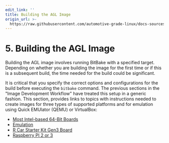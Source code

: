 ```yaml
---
edit_link: ''
title: Building the AGL Image
origin_url: >-
  https://raw.githubusercontent.com/automotive-grade-linux/docs-sources/halibut/docs/getting-started/image-workflow-build.md
---
```


<!-- WARNING: This file is generated by fetch_docs.js using /home/boron/Documents/AGL/docs-webtemplate/site/_data/tocs/getting_started/halibut/image-development-workflow-getting-started-book.yml -->

# 5. Building the AGL Image

Building the AGL image involves running BitBake with a specified target.
Depending on whether you are building the image for the first time or if this
is a subsequent build, the time needed for the build could be significant.

It is critical that you specify the correct options and configurations for the
build before executing the `bitbake` command.
The previous sections in the "Image Development Workflow" have treated this setup
in a generic fashion.
This section, provides links to topics with instructions needed to create images for
three types of supported platforms and for emulation using Quick EMUlator (QEMU)
or VirtualBox:

* [Most Intel-based 64-Bit Boards](./machines/intel.html)
* [Emulation](./machines/qemu.html)
* [R Car Starter Kit Gen3 Board](./machines/renesas.html)
* [Raspberry PI 2 or 3](./machines/raspberrypi.html)
